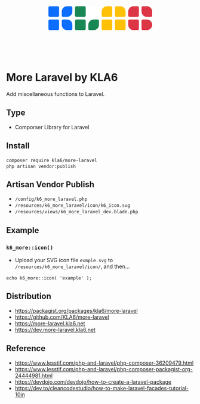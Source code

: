 <p align="center"><br><br><br><br>
<img src="https://raw.githubusercontent.com/KLA6/more-laravel/main/index_logo.svg" height="64">
<br><br><br><br><br></p>

# More Laravel by KLA6
Add miscellaneous functions to Laravel.

## Type
- Comporser Library for Laravel

## Install
```
composer require kla6/more-laravel
php artisan vendor:publish
```

## Artisan Vendor Publish
- `/config/k6_more_laravel.php`
- `/resources/k6_more_laravel/icon/k6_icon.svg`
- `/resources/views/k6_more_laravel_dev.blade.php`

## Example

### `k6_more::icon()`
- Upload your SVG icon file `exmple.svg` to `/resources/k6_more_laravel/icon/`, and then...
```
echo k6_more::icon( 'example' );
```

## Distribution
- https://packagist.org/packages/kla6/more-laravel
- https://github.com/KLA6/more-laravel
- https://more-laravel.kla6.net
- https://dev.more-laravel.kla6.net

## Reference
- https://www.lesstif.com/php-and-laravel/php-composer-36209479.html
- https://www.lesstif.com/php-and-laravel/php-composer-packagist-org-24444981.html
- https://devdojo.com/devdojo/how-to-create-a-laravel-package
- https://dev.to/cleancodestudio/how-to-make-laravel-facades-tutorial-10jn
